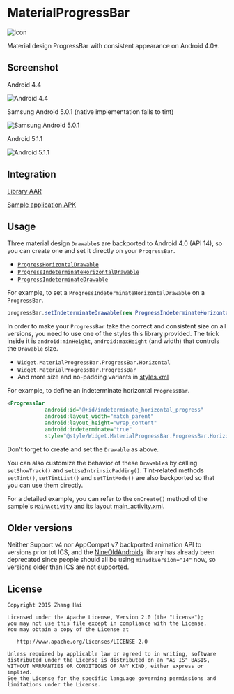 # MaterialProgressBar

![Icon](sample/src/main/launcher_icon-web.png)

Material design ProgressBar with consistent appearance on Android 4.0+.

## Screenshot

Android 4.4

![Android 4.4](screenshot/android_4_4.png)

Samsung Android 5.0.1 (native implementation fails to tint)

![Samsung Android 5.0.1](screenshot/android_5_0_1_samsung.png)

Android 5.1.1

![Android 5.1.1](screenshot/android_5_1_1.png)

## Integration

[Library AAR](dist/library.aar)

[Sample application APK](dist/sample.apk)

## Usage

Three material design `Drawable`s are backported to Android 4.0 (API 14), so you can create one and set it directly on your `ProgressBar`.

- [`ProgressHorizontalDrawable`](library/src/main/java/me/zhanghai/android/materialprogressbar/ProgressHorizontalDrawable.java)
- [`ProgressIndeterminateHorizontalDrawable`](library/src/main/java/me/zhanghai/android/materialprogressbar/ProgressIndeterminateHorizontalDrawable.java)
- [`ProgressIndeterminateDrawable`](library/src/main/java/me/zhanghai/android/materialprogressbar/ProgressIndeterminateDrawable.java)

For example, to set a `ProgressIndeterminateHorizontalDrawable` on a `ProgressBar`.

```java
progressBar.setIndeterminateDrawable(new ProgressIndeterminateHorizontalDrawable(this));
```

In order to make your `ProgressBar` take the correct and consistent size on all versions, you need to use one of the styles this library provided. The trick inside it is `android:minHeight`, `android:maxHeight` (and width) that controls the `Drawable` size.

- `Widget.MaterialProgressBar.ProgressBar.Horizontal`
- `Widget.MaterialProgressBar.ProgressBar`
- And more size and no-padding variants in [styles.xml](library/src/main/res/values/styles.xml)

For example, to define an indeterminate horizontal `ProgressBar`.

```xml
<ProgressBar
            android:id="@+id/indeterminate_horizontal_progress"
            android:layout_width="match_parent"
            android:layout_height="wrap_content"
            android:indeterminate="true"
            style="@style/Widget.MaterialProgressBar.ProgressBar.Horizontal" />
```

Don't forget to create and set the `Drawable` as above.

You can also customize the behavior of these `Drawable`s by calling `setShowTrack()` and `setUseIntrinsicPadding()`. Tint-related methods `setTint()`, `setTintList()` and `setTintMode()` are also backported so that you can use them directly.

For a detailed example, you can refer to the `onCreate()` method of the sample's [`MainActivity`](sample/src/main/java/me/zhanghai/android/materialprogressbar/sample/MainActivity.java) and its layout [main_activity.xml](sample/src/main/res/layout/main_activity.xml).

## Older versions

Neither Support v4 nor AppCompat v7 backported animation API to versions prior tot ICS, and the [NineOldAndroids](https://github.com/JakeWharton/NineOldAndroids/) library has already been deprecated since people should all be using `minSdkVersion="14"` now, so versions older than ICS are not supported.

## License

    Copyright 2015 Zhang Hai

    Licensed under the Apache License, Version 2.0 (the "License");
    you may not use this file except in compliance with the License.
    You may obtain a copy of the License at

       http://www.apache.org/licenses/LICENSE-2.0

    Unless required by applicable law or agreed to in writing, software
    distributed under the License is distributed on an "AS IS" BASIS,
    WITHOUT WARRANTIES OR CONDITIONS OF ANY KIND, either express or implied.
    See the License for the specific language governing permissions and
    limitations under the License.
